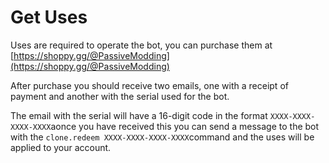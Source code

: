 # Get Uses

Uses are required to operate the bot, you can purchase them at [https://shoppy.gg/@PassiveModding](https://shoppy.gg/@PassiveModding)

After purchase you should receive two emails, one with a receipt of payment and another with the serial used for the bot.

The email with the serial will have a 16-digit code in the format `XXXX-XXXX-XXXX-XXXX`aonce you have received this you can send a message to the bot with the `clone.redeem XXXX-XXXX-XXXX-XXXX`command and the uses will be applied to your account.





